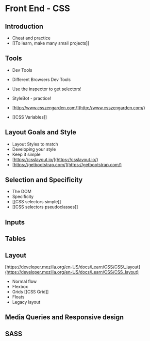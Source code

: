 # Front End - CSS

## Introduction
- Cheat and practice
- [[To learn, make many small projects]]

## Tools
- Dev Tools
- Different Browsers Dev Tools
- Use the inspector to get selectors!
- StyleBot - practice!
- [http://www.csszengarden.com/](http://www.csszengarden.com/)

- [[CSS Variables]]

## Layout Goals and Style
- Layout Styles to match
- Developing your style
- Keep it simple
- [https://csslayout.io/](https://csslayout.io/)
- [https://getbootstrap.com/](https://getbootstrap.com/)

## Selection and Specificity
- The DOM
- Specificity
- [[CSS selectors simple]]
- [[CSS selectors pseudoclasses]]

## Inputs

## Tables

## Layout

[https://developer.mozilla.org/en-US/docs/Learn/CSS/CSS\_layout](https://developer.mozilla.org/en-US/docs/Learn/CSS/CSS_layout)
- Normal flow
- Flexbox
- Grids [[CSS Grid]]
- Floats
- Legacy layout

## Media Queries and Responsive design

## SASS
